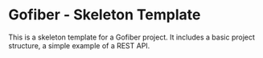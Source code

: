 # Gofiber - Skeleton Template

This is a skeleton template for a Gofiber project. It includes a basic project structure, a simple example of a REST API.
